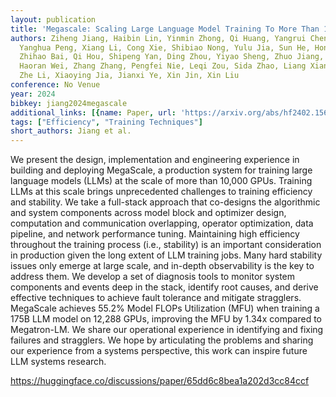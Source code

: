 ```yaml
---
layout: publication
title: 'Megascale: Scaling Large Language Model Training To More Than 10,000 Gpus'
authors: Ziheng Jiang, Haibin Lin, Yinmin Zhong, Qi Huang, Yangrui Chen, Zhi Zhang,
  Yanghua Peng, Xiang Li, Cong Xie, Shibiao Nong, Yulu Jia, Sun He, Hongmin Chen,
  Zhihao Bai, Qi Hou, Shipeng Yan, Ding Zhou, Yiyao Sheng, Zhuo Jiang, Haohan Xu,
  Haoran Wei, Zhang Zhang, Pengfei Nie, Leqi Zou, Sida Zhao, Liang Xiang, Zherui Liu,
  Zhe Li, Xiaoying Jia, Jianxi Ye, Xin Jin, Xin Liu
conference: No Venue
year: 2024
bibkey: jiang2024megascale
additional_links: [{name: Paper, url: 'https://arxiv.org/abs/hf2402.15627'}]
tags: ["Efficiency", "Training Techniques"]
short_authors: Jiang et al.
---
```

We present the design, implementation and engineering experience in building and deploying MegaScale, a production system for training large language models (LLMs) at the scale of more than 10,000 GPUs. Training LLMs at this scale brings unprecedented challenges to training efficiency and stability. We take a full-stack approach that co-designs the algorithmic and system components across model block and optimizer design, computation and communication overlapping, operator optimization, data pipeline, and network performance tuning. Maintaining high efficiency throughout the training process (i.e., stability) is an important consideration in production given the long extent of LLM training jobs. Many hard stability issues only emerge at large scale, and in-depth observability is the key to address them. We develop a set of diagnosis tools to monitor system components and events deep in the stack, identify root causes, and derive effective techniques to achieve fault tolerance and mitigate stragglers. MegaScale achieves 55.2% Model FLOPs Utilization (MFU) when training a 175B LLM model on 12,288 GPUs, improving the MFU by 1.34x compared to Megatron-LM. We share our operational experience in identifying and fixing failures and stragglers. We hope by articulating the problems and sharing our experience from a systems perspective, this work can inspire future LLM systems research.

https://huggingface.co/discussions/paper/65dd6c8bea1a202d3cc84ccf